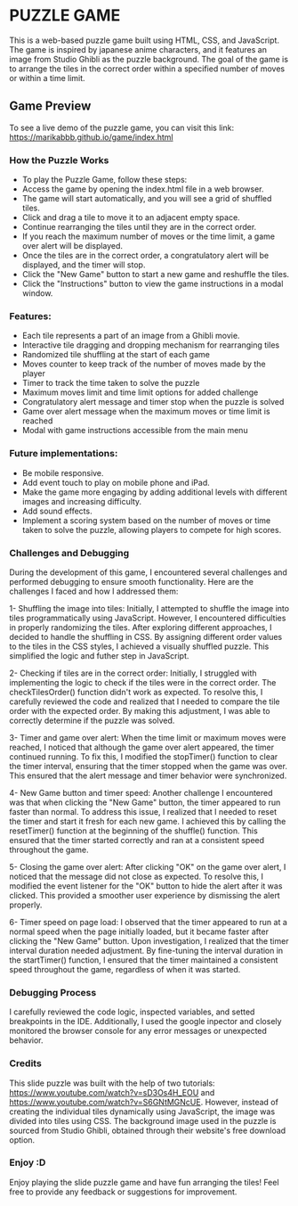 # PUZZLE GAME
This is a web-based puzzle game built using HTML, CSS, and JavaScript. The game is inspired by japanese anime characters, and it features an image from Studio Ghibli as the puzzle background. The goal of the game is to arrange the tiles in the correct order within a specified number of moves or within a time limit.


## Game Preview
To see a live demo of the puzzle game, you can visit this link: https://marikabbb.github.io/game/index.html 

### How the Puzzle Works
- To play the Puzzle Game, follow these steps:
- Access the game by opening the index.html file in a web browser.
- The game will start automatically, and you will see a grid of shuffled tiles.
- Click and drag a tile to move it to an adjacent empty space.
- Continue rearranging the tiles until they are in the correct order.
- If you reach the maximum number of moves or the time limit, a game over alert will be displayed.
- Once the tiles are in the correct order, a congratulatory alert will be displayed, and the timer will stop.
- Click the "New Game" button to start a new game and reshuffle the tiles.
- Click the "Instructions" button to view the game instructions in a modal window.


### Features:
- Each tile represents a part of an image from a Ghibli movie. 
- Interactive tile dragging and dropping mechanism for rearranging tiles
- Randomized tile shuffling at the start of each game
- Moves counter to keep track of the number of moves made by the player
- Timer to track the time taken to solve the puzzle
- Maximum moves limit and time limit options for added challenge
- Congratulatory alert message and timer stop when the puzzle is solved
- Game over alert message when the maximum moves or time limit is reached
- Modal with game instructions accessible from the main menu


### Future implementations:
- Be mobile responsive.
- Add event touch to play on mobile phone and iPad.
- Make the game more engaging by adding additional levels with different images and increasing difficulty.
- Add sound effects.
- Implement a scoring system based on the number of moves or time taken to solve the puzzle, allowing players to compete for high scores.

### Challenges and Debugging
During the development of this game, I encountered several challenges and performed debugging to ensure smooth functionality. Here are the challenges I faced and how I addressed them:

1- Shuffling the image into tiles: Initially, I attempted to shuffle the image into tiles programmatically using JavaScript. However, I encountered difficulties in properly randomizing the tiles. After exploring different approaches, I decided to handle the shuffling in CSS. By assigning different order values to the tiles in the CSS styles, I achieved a visually shuffled puzzle. This simplified the logic and futher step in JavaScript. 

2- Checking if tiles are in the correct order: Initially, I struggled with implementing the logic to check if the tiles were in the correct order. The checkTilesOrder() function didn't work as expected. To resolve this, I carefully reviewed the code and realized that I needed to compare the tile order with the expected order. By making this adjustment, I was able to correctly determine if the puzzle was solved.

3- Timer and game over alert: When the time limit or maximum moves were reached, I noticed that although the game over alert appeared, the timer continued running. To fix this, I modified the stopTimer() function to clear the timer interval, ensuring that the timer stopped when the game was over. This ensured that the alert message and timer behavior were synchronized.

4- New Game button and timer speed: Another challenge I encountered was that when clicking the "New Game" button, the timer appeared to run faster than normal. To address this issue, I realized that I needed to reset the timer and start it fresh for each new game. I achieved this by calling the resetTimer() function at the beginning of the shuffle() function. This ensured that the timer started correctly and ran at a consistent speed throughout the game.

5- Closing the game over alert: After clicking "OK" on the game over alert, I noticed that the message did not close as expected. To resolve this, I modified the event listener for the "OK" button to hide the alert after it was clicked. This provided a smoother user experience by dismissing the alert properly.

6- Timer speed on page load: I observed that the timer appeared to run at a normal speed when the page initially loaded, but it became faster after clicking the "New Game" button. Upon investigation, I realized that the timer interval duration needed adjustment. By fine-tuning the interval duration in the startTimer() function, I ensured that the timer maintained a consistent speed throughout the game, regardless of when it was started.

### Debugging Process
I carefully reviewed the code logic, inspected variables, and setted breakpoints in the IDE. Additionally, I used the google inpector and closely monitored the browser console for any error messages or unexpected behavior.

### Credits
This slide puzzle was built with the help of two tutorials: https://www.youtube.com/watch?v=sD3Os4H_EOU and https://www.youtube.com/watch?v=S6GNtMGNcUE. However, instead of creating the individual tiles dynamically using JavaScript, the image was divided into tiles using CSS. The background image used in the puzzle is sourced from Studio Ghibli, obtained through their website's free download option.

### Enjoy :D
Enjoy playing the slide puzzle game and have fun arranging the tiles! Feel free to provide any feedback or suggestions for improvement.
